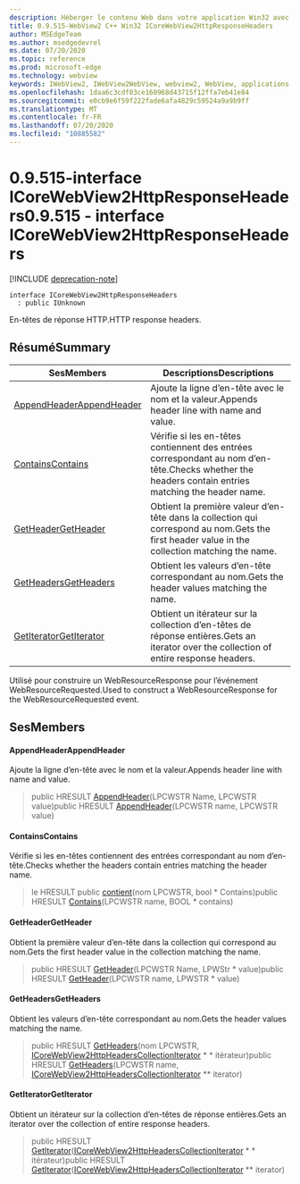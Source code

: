 ```yaml
---
description: Héberger le contenu Web dans votre application Win32 avec le contrôle Microsoft Edge WebView2
title: 0.9.515-WebView2 C++ Win32 ICoreWebView2HttpResponseHeaders
author: MSEdgeTeam
ms.author: msedgedevrel
ms.date: 07/20/2020
ms.topic: reference
ms.prod: microsoft-edge
ms.technology: webview
keywords: IWebView2, IWebView2WebView, webview2, WebView, applications Win32, Win32, Edge, ICoreWebView2, ICoreWebView2Controller, contrôle de navigateur, html Edge
ms.openlocfilehash: 1daa6c3cdf03ce160968d43715f12ffa7eb41e84
ms.sourcegitcommit: e0cb9e6f59f222fade6afa4829c59524a9a9b9ff
ms.translationtype: MT
ms.contentlocale: fr-FR
ms.lasthandoff: 07/20/2020
ms.locfileid: "10885582"
---
```

# <span data-ttu-id="7cbae-104">0.9.515-interface ICoreWebView2HttpResponseHeaders</span><span class="sxs-lookup"><span data-stu-id="7cbae-104">0.9.515 - interface ICoreWebView2HttpResponseHeaders</span></span> 

[!INCLUDE [deprecation-note](../../includes/deprecation-note.md)]

```
interface ICoreWebView2HttpResponseHeaders
  : public IUnknown
```

<span data-ttu-id="7cbae-105">En-têtes de réponse HTTP.</span><span class="sxs-lookup"><span data-stu-id="7cbae-105">HTTP response headers.</span></span>

## <span data-ttu-id="7cbae-106">Résumé</span><span class="sxs-lookup"><span data-stu-id="7cbae-106">Summary</span></span>

 <span data-ttu-id="7cbae-107">Ses</span><span class="sxs-lookup"><span data-stu-id="7cbae-107">Members</span></span>                        | <span data-ttu-id="7cbae-108">Descriptions</span><span class="sxs-lookup"><span data-stu-id="7cbae-108">Descriptions</span></span>
--------------------------------|---------------------------------------------
[<span data-ttu-id="7cbae-109">AppendHeader</span><span class="sxs-lookup"><span data-stu-id="7cbae-109">AppendHeader</span></span>](#appendheader) | <span data-ttu-id="7cbae-110">Ajoute la ligne d’en-tête avec le nom et la valeur.</span><span class="sxs-lookup"><span data-stu-id="7cbae-110">Appends header line with name and value.</span></span>
[<span data-ttu-id="7cbae-111">Contains</span><span class="sxs-lookup"><span data-stu-id="7cbae-111">Contains</span></span>](#contains) | <span data-ttu-id="7cbae-112">Vérifie si les en-têtes contiennent des entrées correspondant au nom d’en-tête.</span><span class="sxs-lookup"><span data-stu-id="7cbae-112">Checks whether the headers contain entries matching the header name.</span></span>
[<span data-ttu-id="7cbae-113">GetHeader</span><span class="sxs-lookup"><span data-stu-id="7cbae-113">GetHeader</span></span>](#getheader) | <span data-ttu-id="7cbae-114">Obtient la première valeur d’en-tête dans la collection qui correspond au nom.</span><span class="sxs-lookup"><span data-stu-id="7cbae-114">Gets the first header value in the collection matching the name.</span></span>
[<span data-ttu-id="7cbae-115">GetHeaders</span><span class="sxs-lookup"><span data-stu-id="7cbae-115">GetHeaders</span></span>](#getheaders) | <span data-ttu-id="7cbae-116">Obtient les valeurs d’en-tête correspondant au nom.</span><span class="sxs-lookup"><span data-stu-id="7cbae-116">Gets the header values matching the name.</span></span>
[<span data-ttu-id="7cbae-117">GetIterator</span><span class="sxs-lookup"><span data-stu-id="7cbae-117">GetIterator</span></span>](#getiterator) | <span data-ttu-id="7cbae-118">Obtient un itérateur sur la collection d’en-têtes de réponse entières.</span><span class="sxs-lookup"><span data-stu-id="7cbae-118">Gets an iterator over the collection of entire response headers.</span></span>

<span data-ttu-id="7cbae-119">Utilisé pour construire un WebResourceResponse pour l’événement WebResourceRequested.</span><span class="sxs-lookup"><span data-stu-id="7cbae-119">Used to construct a WebResourceResponse for the WebResourceRequested event.</span></span>

## <span data-ttu-id="7cbae-120">Ses</span><span class="sxs-lookup"><span data-stu-id="7cbae-120">Members</span></span>

#### <span data-ttu-id="7cbae-121">AppendHeader</span><span class="sxs-lookup"><span data-stu-id="7cbae-121">AppendHeader</span></span> 

<span data-ttu-id="7cbae-122">Ajoute la ligne d’en-tête avec le nom et la valeur.</span><span class="sxs-lookup"><span data-stu-id="7cbae-122">Appends header line with name and value.</span></span>

> <span data-ttu-id="7cbae-123">public HRESULT [AppendHeader](#appendheader)(LPCWSTR Name, LPCWSTR value)</span><span class="sxs-lookup"><span data-stu-id="7cbae-123">public HRESULT [AppendHeader](#appendheader)(LPCWSTR name, LPCWSTR value)</span></span>

#### <span data-ttu-id="7cbae-124">Contains</span><span class="sxs-lookup"><span data-stu-id="7cbae-124">Contains</span></span> 

<span data-ttu-id="7cbae-125">Vérifie si les en-têtes contiennent des entrées correspondant au nom d’en-tête.</span><span class="sxs-lookup"><span data-stu-id="7cbae-125">Checks whether the headers contain entries matching the header name.</span></span>

> <span data-ttu-id="7cbae-126">le HRESULT public [contient](#contains)(nom LPCWSTR, bool \* Contains)</span><span class="sxs-lookup"><span data-stu-id="7cbae-126">public HRESULT [Contains](#contains)(LPCWSTR name, BOOL \* contains)</span></span>

#### <span data-ttu-id="7cbae-127">GetHeader</span><span class="sxs-lookup"><span data-stu-id="7cbae-127">GetHeader</span></span> 

<span data-ttu-id="7cbae-128">Obtient la première valeur d’en-tête dans la collection qui correspond au nom.</span><span class="sxs-lookup"><span data-stu-id="7cbae-128">Gets the first header value in the collection matching the name.</span></span>

> <span data-ttu-id="7cbae-129">public HRESULT [GetHeader](#getheader)(LPCWSTR Name, LPWStr \* value)</span><span class="sxs-lookup"><span data-stu-id="7cbae-129">public HRESULT [GetHeader](#getheader)(LPCWSTR name, LPWSTR \* value)</span></span>

#### <span data-ttu-id="7cbae-130">GetHeaders</span><span class="sxs-lookup"><span data-stu-id="7cbae-130">GetHeaders</span></span> 

<span data-ttu-id="7cbae-131">Obtient les valeurs d’en-tête correspondant au nom.</span><span class="sxs-lookup"><span data-stu-id="7cbae-131">Gets the header values matching the name.</span></span>

> <span data-ttu-id="7cbae-132">public HRESULT [GetHeaders](#getheaders)(nom LPCWSTR, [ICoreWebView2HttpHeadersCollectionIterator](icorewebview2httpheaderscollectioniterator.md) \* \* itérateur)</span><span class="sxs-lookup"><span data-stu-id="7cbae-132">public HRESULT [GetHeaders](#getheaders)(LPCWSTR name, [ICoreWebView2HttpHeadersCollectionIterator](icorewebview2httpheaderscollectioniterator.md) \*\* iterator)</span></span>

#### <span data-ttu-id="7cbae-133">GetIterator</span><span class="sxs-lookup"><span data-stu-id="7cbae-133">GetIterator</span></span> 

<span data-ttu-id="7cbae-134">Obtient un itérateur sur la collection d’en-têtes de réponse entières.</span><span class="sxs-lookup"><span data-stu-id="7cbae-134">Gets an iterator over the collection of entire response headers.</span></span>

> <span data-ttu-id="7cbae-135">public HRESULT [GetIterator](#getiterator)([ICoreWebView2HttpHeadersCollectionIterator](icorewebview2httpheaderscollectioniterator.md) \* \* itérateur)</span><span class="sxs-lookup"><span data-stu-id="7cbae-135">public HRESULT [GetIterator](#getiterator)([ICoreWebView2HttpHeadersCollectionIterator](icorewebview2httpheaderscollectioniterator.md) \*\* iterator)</span></span>

